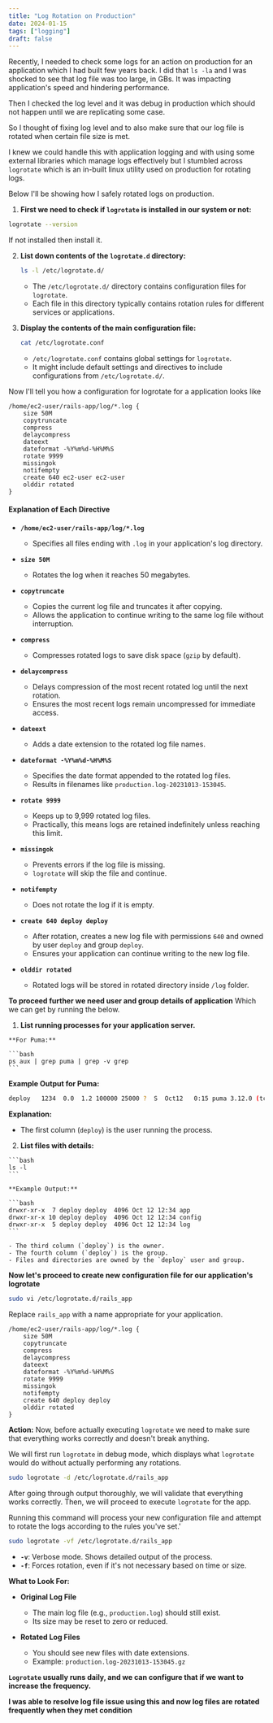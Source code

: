 ```yaml
---
title: "Log Rotation on Production"
date: 2024-01-15
tags: ["logging"]
draft: false
---
```


Recently, I needed to check some logs for an action on production for an application which I had built few years back. I did that `ls -la` and I was shocked to see that log file was too large, in GBs. It was impacting application's speed and hindering performance.

Then I checked the log level and it was debug in production which should not happen until we are replicating some case.

So I thought of fixing log level and to also make sure that our log file is rotated when certain file size is met.

I knew we could handle this with application logging and with using some external libraries which manage logs effectively but I stumbled across `logrotate` which is an in-built linux utility used on production for rotating logs.

Below I'll be showing how I safely rotated logs on production.

1. **First we need to check if `logrotate` is installed in our system or not:**
  ```bash
  logrotate --version
  ```
  If not installed then install it.

2. **List down contents of the `logrotate.d` directory:**
   ```bash
   ls -l /etc/logrotate.d/
   ```
   - The `/etc/logrotate.d/` directory contains configuration files for `logrotate`.
   - Each file in this directory typically contains rotation rules for different services or applications.

3. **Display the contents of the main configuration file:**

   ```bash
   cat /etc/logrotate.conf
   ```
   - `/etc/logrotate.conf` contains global settings for `logrotate`.
   - It might include default settings and directives to include configurations from `/etc/logrotate.d/`.


Now I'll tell you how a configuration for logrotate for a application looks like

```plaintext
/home/ec2-user/rails-app/log/*.log {
    size 50M
    copytruncate
    compress
    delaycompress
    dateext
    dateformat -%Y%m%d-%H%M%S
    rotate 9999
    missingok
    notifempty
    create 640 ec2-user ec2-user
    olddir rotated
}
```

#### **Explanation of Each Directive**

- **`/home/ec2-user/rails-app/log/*.log`**

  - Specifies all files ending with `.log` in your application's log directory.

- **`size 50M`**

  - Rotates the log when it reaches 50 megabytes.

- **`copytruncate`**

  - Copies the current log file and truncates it after copying.
  - Allows the application to continue writing to the same log file without interruption.

- **`compress`**

  - Compresses rotated logs to save disk space (`gzip` by default).

- **`delaycompress`**

  - Delays compression of the most recent rotated log until the next rotation.
  - Ensures the most recent logs remain uncompressed for immediate access.

- **`dateext`**

  - Adds a date extension to the rotated log file names.

- **`dateformat -%Y%m%d-%H%M%S`**

  - Specifies the date format appended to the rotated log files.
  - Results in filenames like `production.log-20231013-153045`.

- **`rotate 9999`**

  - Keeps up to 9,999 rotated log files.
  - Practically, this means logs are retained indefinitely unless reaching this limit.

- **`missingok`**

  - Prevents errors if the log file is missing.
  - `logrotate` will skip the file and continue.

- **`notifempty`**

  - Does not rotate the log if it is empty.

- **`create 640 deploy deploy`**

  - After rotation, creates a new log file with permissions `640` and owned by user `deploy` and group `deploy`.
  - Ensures your application can continue writing to the new log file.

- **`olddir rotated`**

  - Rotated logs will be stored in rotated directory inside `/log` folder.


**To proceed further we need user and group details of application**
Which we can get by running the below.

  1. **List running processes for your application server.**

    **For Puma:**

    ```bash
    ps aux | grep puma | grep -v grep
    ```

  **Example Output for Puma:**

  ```bash
  deploy   1234  0.0  1.2 100000 25000 ?  S  Oct12   0:15 puma 3.12.0 (tcp://0.0.0.0:3000) [myapp]
  ```

  **Explanation:**

  - The first column (`deploy`) is the user running the process.

  2. **List files with details:**

    ```bash
    ls -l
    ```

    **Example Output:**

    ```bash
    drwxr-xr-x  7 deploy deploy  4096 Oct 12 12:34 app
    drwxr-xr-x 10 deploy deploy  4096 Oct 12 12:34 config
    drwxr-xr-x  5 deploy deploy  4096 Oct 12 12:34 log
    ```

    - The third column (`deploy`) is the owner.
    - The fourth column (`deploy`) is the group.
    - Files and directories are owned by the `deploy` user and group.


**Now let's proceed to create new configuration file for our application's logrotate**

```bash
sudo vi /etc/logrotate.d/rails_app
```

Replace `rails_app` with a name appropriate for your application.

```plaintext
/home/ec2-user/rails-app/log/*.log {
    size 50M
    copytruncate
    compress
    delaycompress
    dateext
    dateformat -%Y%m%d-%H%M%S
    rotate 9999
    missingok
    notifempty
    create 640 deploy deploy
    olddir rotated
}
```

**Action:**
Now, before actually executing `logrotate` we need to make sure that everything works correctly and doesn't break anything.

We will first run `logrotate` in debug mode, which displays what `logrotate` would do without actually performing any rotations.

```bash
sudo logrotate -d /etc/logrotate.d/rails_app
```

After going through output thoroughly, we will validate that everything works correctly. Then, we will proceed to execute `logrotate` for the app.

Running this command will process your new configuration file and attempt to rotate the logs according to the rules you've set.'

```bash
sudo logrotate -vf /etc/logrotate.d/rails_app
```

- **`-v`**: Verbose mode. Shows detailed output of the process.
- **`-f`**: Forces rotation, even if it's not necessary based on time or size.

**What to Look For:**

- **Original Log File**

  - The main log file (e.g., `production.log`) should still exist.
  - Its size may be reset to zero or reduced.

- **Rotated Log Files**

  - You should see new files with date extensions.
  - Example: `production.log-20231013-153045.gz`

**`Logrotate` usually runs daily, and we can configure that if we want to increase the frequency.**

**I was able to resolve log file issue using this and now log files are rotated frequently when they met condition**

